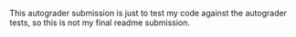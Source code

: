 This autograder submission is just to test my code 
against the autograder tests, so this is not my final
readme submission.